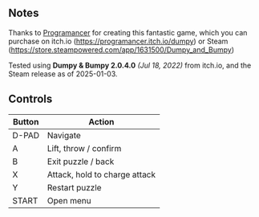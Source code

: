 ## Notes

Thanks to [Programancer](https://programancer.itch.io) for creating this fantastic game, which you can purchase on itch.io (https://programancer.itch.io/dumpy) or Steam (https://store.steampowered.com/app/1631500/Dumpy_and_Bumpy)

Tested using **Dumpy & Bumpy 2.0.4.0** *(Jul 18, 2022)* from itch.io, and the Steam release as of 2025-01-03.


## Controls

| Button | Action                        |
| ------ | ----------------------------- |
| D-PAD  | Navigate                      |
| A      | Lift, throw / confirm         |
| B      | Exit puzzle / back            |
| X      | Attack, hold to charge attack |
| Y      | Restart puzzle                |
| START  | Open menu                     |

